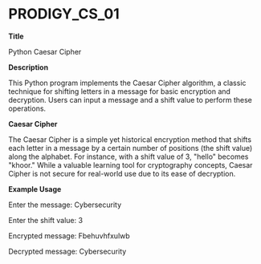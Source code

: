 # PRODIGY_CS_01
**Title**

Python Caesar Cipher

**Description**

This Python program implements the Caesar Cipher algorithm, a classic technique for shifting letters in a message for basic encryption and decryption. Users can input a message and a shift value to perform these operations.

**Caesar Cipher**

   The Caesar Cipher is a simple yet historical encryption method that shifts each letter in a message by a certain number of positions (the shift value) along the alphabet. For instance, with a shift value of 3, "hello" becomes "khoor." While a valuable learning tool for cryptography concepts, Caesar Cipher is not secure for real-world use due to its ease of decryption.

**Example Usage**

Enter the message: Cybersecurity

Enter the shift value: 3

Encrypted message: Fbehuvhfxulwb

Decrypted message: Cybersecurity
